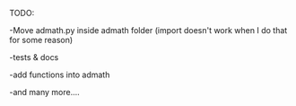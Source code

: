 TODO:

-Move admath.py inside admath folder (import doesn't work when I do that for some reason)

-tests & docs

-add functions into admath

-and many more....
